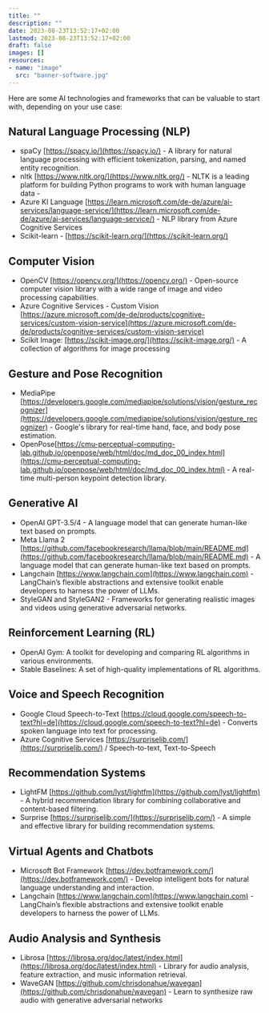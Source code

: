 ```yaml
---
title: ""
description: ""
date: 2023-08-23T13:52:17+02:00
lastmod: 2023-08-23T13:52:17+02:00
draft: false
images: []
resources:
- name: "image"
  src: "banner-software.jpg"
---
```

Here are some AI technologies and frameworks that can be valuable to start with, depending on your use case:

## Natural Language Processing (NLP)
- spaCy [https://spacy.io/](https://spacy.io/) -  A library for natural language processing with efficient tokenization, parsing, and named entity recognition.
- nltk [https://www.nltk.org/](https://www.nltk.org/) - NLTK is a leading platform for building Python programs to work with human language data - 
- Azure KI Language [https://learn.microsoft.com/de-de/azure/ai-services/language-service/](https://learn.microsoft.com/de-de/azure/ai-services/language-service/) - NLP library from Azure Cognitive Services
- Scikit-learn - [https://scikit-learn.org/](https://scikit-learn.org/)
  
## Computer Vision
- OpenCV [https://opencv.org/](https://opencv.org/) - Open-source computer vision library with a wide range of image and video processing capabilities.
- Azure Cognitive Services - Custom Vision [https://azure.microsoft.com/de-de/products/cognitive-services/custom-vision-service](https://azure.microsoft.com/de-de/products/cognitive-services/custom-vision-service)
- Scikit Image: [https://scikit-image.org/](https://scikit-image.org/) - A collection of algorithms for image processing

## Gesture and Pose Recognition
- MediaPipe [https://developers.google.com/mediapipe/solutions/vision/gesture_recognizer](https://developers.google.com/mediapipe/solutions/vision/gesture_recognizer) - Google's library for real-time hand, face, and body pose estimation.
- OpenPose[https://cmu-perceptual-computing-lab.github.io/openpose/web/html/doc/md_doc_00_index.html](https://cmu-perceptual-computing-lab.github.io/openpose/web/html/doc/md_doc_00_index.html) - A real-time multi-person keypoint detection library.

## Generative AI
- OpenAI GPT-3.5/4 - A language model that can generate human-like text based on prompts.
- Meta Llama 2 [https://github.com/facebookresearch/llama/blob/main/README.md](https://github.com/facebookresearch/llama/blob/main/README.md) - A language model that can generate human-like text based on prompts.
- Langchain [https://www.langchain.com](https://www.langchain.com) - LangChain’s flexible abstractions and extensive toolkit enable developers to harness the power of LLMs.
- StyleGAN and StyleGAN2 - Frameworks for generating realistic images and videos using generative adversarial networks.

## Reinforcement Learning (RL)
- OpenAI Gym: A toolkit for developing and comparing RL algorithms in various environments.
- Stable Baselines: A set of high-quality implementations of RL algorithms.

## Voice and Speech Recognition
- Google Cloud Speech-to-Text [https://cloud.google.com/speech-to-text?hl=de](https://cloud.google.com/speech-to-text?hl=de) - Converts spoken language into text for processing.
- Azure Cognitive Services [https://surpriselib.com/](https://surpriselib.com/)  / Speech-to-text, Text-to-Speech 

## Recommendation Systems
- LightFM [https://github.com/lyst/lightfm](https://github.com/lyst/lightfm) - A hybrid recommendation library for combining collaborative and content-based filtering.
- Surprise [https://surpriselib.com/](https://surpriselib.com/) - A simple and effective library for building recommendation systems.

## Virtual Agents and Chatbots
- Microsoft Bot Framework [https://dev.botframework.com/](https://dev.botframework.com/) - Develop intelligent bots for natural language understanding and interaction.
- Langchain [https://www.langchain.com](https://www.langchain.com) - LangChain’s flexible abstractions and extensive toolkit enable developers to harness the power of LLMs.

## Audio Analysis and Synthesis
- Librosa [https://librosa.org/doc/latest/index.html](https://librosa.org/doc/latest/index.html) - Library for audio analysis, feature extraction, and music information retrieval.
- WaveGAN [https://github.com/chrisdonahue/wavegan](https://github.com/chrisdonahue/wavegan) - Learn to synthesize raw audio with generative adversarial networks